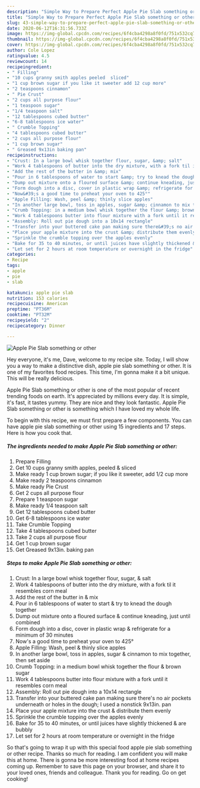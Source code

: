 ```yaml
---
description: "Simple Way to Prepare Perfect Apple Pie Slab something or other"
title: "Simple Way to Prepare Perfect Apple Pie Slab something or other"
slug: 43-simple-way-to-prepare-perfect-apple-pie-slab-something-or-other
date: 2020-06-12T16:31:56.733Z
image: https://img-global.cpcdn.com/recipes/6f4cba4298a8f0fd/751x532cq70/apple-pie-slab-something-or-other-recipe-main-photo.jpg
thumbnail: https://img-global.cpcdn.com/recipes/6f4cba4298a8f0fd/751x532cq70/apple-pie-slab-something-or-other-recipe-main-photo.jpg
cover: https://img-global.cpcdn.com/recipes/6f4cba4298a8f0fd/751x532cq70/apple-pie-slab-something-or-other-recipe-main-photo.jpg
author: Cole Lopez
ratingvalue: 4.5
reviewcount: 14
recipeingredient:
- " Filling"
- "10 cups granny smith apples peeled  sliced"
- "1 cup brown sugar if you like it sweeter add 12 cup more"
- "2 teaspoons cinnamon"
- " Pie Crust"
- "2 cups all purpose flour"
- "1 teaspoon sugar"
- "1/4 teaspoon salt"
- "12 tablespoons cubed butter"
- "6-8 tablespoons ice water"
- " Crumble Topping"
- "4 tablespoons cubed butter"
- "2 cups all purpose flour"
- "1 cup brown sugar"
- " Greased 9x13in baking pan"
recipeinstructions:
- "Crust: In a large bowl whisk together flour, sugar, &amp; salt"
- "Work 4 tablespoons of butter into the dry mixture, with a fork til it resembles corn meal"
- "Add the rest of the butter in &amp; mix"
- "Pour in 6 tablespoons of water to start &amp; try to knead the dough together"
- "Dump out mixture onto a floured surface &amp; continue kneading, just until combined"
- "Form dough into a disc, cover in plastic wrap &amp; refrigerate for a minimum of 30 minutes"
- "Now&#39;s a good time to preheat your oven to 425°"
- "Apple Filling: Wash, peel &amp; thinly slice apples"
- "In another large bowl, toss in apples, sugar &amp; cinnamon to mix together, then set aside"
- "Crumb Topping: in a medium bowl whisk together the flour &amp; brown sugar"
- "Work 4 tablespoons butter into flour mixture with a fork until it resembles corn meal"
- "Assembly: Roll out pie dough into a 10x14 rectangle"
- "Transfer into your buttered cake pan making sure there&#39;s no air pockets underneath or holes in the dough; I used a nonstick 9x13in. pan"
- "Place your apple mixture into the crust &amp; distribute them evenly"
- "Sprinkle the crumble topping over the apples evenly"
- "Bake for 35 to 40 minutes, or until juices have slightly thickened &amp; are bubbly"
- "Let set for 2 hours at room temperature or overnight in the fridge"
categories:
- Recipe
tags:
- apple
- pie
- slab

katakunci: apple pie slab 
nutrition: 153 calories
recipecuisine: American
preptime: "PT36M"
cooktime: "PT32M"
recipeyield: "2"
recipecategory: Dinner

---
```



![Apple Pie Slab something or other](https://img-global.cpcdn.com/recipes/6f4cba4298a8f0fd/751x532cq70/apple-pie-slab-something-or-other-recipe-main-photo.jpg)

Hey everyone, it's me, Dave, welcome to my recipe site. Today, I will show you a way to make a distinctive dish, apple pie slab something or other. It is one of my favorites food recipes. This time, I'm gonna make it a bit unique. This will be really delicious.

Apple Pie Slab something or other is one of the most popular of recent trending foods on earth. It's appreciated by millions every day. It is simple, it's fast, it tastes yummy. They are nice and they look fantastic. Apple Pie Slab something or other is something which I have loved my whole life.




To begin with this recipe, we must first prepare a few components. You can have apple pie slab something or other using 15 ingredients and 17 steps. Here is how you cook that.

<!--inarticleads1-->

##### The ingredients needed to make Apple Pie Slab something or other:

1. Prepare  Filling
1. Get 10 cups granny smith apples, peeled &amp; sliced
1. Make ready 1 cup brown sugar; if you like it sweeter, add 1/2 cup more
1. Make ready 2 teaspoons cinnamon
1. Make ready  Pie Crust
1. Get 2 cups all purpose flour
1. Prepare 1 teaspoon sugar
1. Make ready 1/4 teaspoon salt
1. Get 12 tablespoons cubed butter
1. Get 6-8 tablespoons ice water
1. Take  Crumble Topping
1. Take 4 tablespoons cubed butter
1. Take 2 cups all purpose flour
1. Get 1 cup brown sugar
1. Get  Greased 9x13in. baking pan




<!--inarticleads2-->

##### Steps to make Apple Pie Slab something or other:

1. Crust: In a large bowl whisk together flour, sugar, &amp; salt
1. Work 4 tablespoons of butter into the dry mixture, with a fork til it resembles corn meal
1. Add the rest of the butter in &amp; mix
1. Pour in 6 tablespoons of water to start &amp; try to knead the dough together
1. Dump out mixture onto a floured surface &amp; continue kneading, just until combined
1. Form dough into a disc, cover in plastic wrap &amp; refrigerate for a minimum of 30 minutes
1. Now&#39;s a good time to preheat your oven to 425°
1. Apple Filling: Wash, peel &amp; thinly slice apples
1. In another large bowl, toss in apples, sugar &amp; cinnamon to mix together, then set aside
1. Crumb Topping: in a medium bowl whisk together the flour &amp; brown sugar
1. Work 4 tablespoons butter into flour mixture with a fork until it resembles corn meal
1. Assembly: Roll out pie dough into a 10x14 rectangle
1. Transfer into your buttered cake pan making sure there&#39;s no air pockets underneath or holes in the dough; I used a nonstick 9x13in. pan
1. Place your apple mixture into the crust &amp; distribute them evenly
1. Sprinkle the crumble topping over the apples evenly
1. Bake for 35 to 40 minutes, or until juices have slightly thickened &amp; are bubbly
1. Let set for 2 hours at room temperature or overnight in the fridge




So that's going to wrap it up with this special food apple pie slab something or other recipe. Thanks so much for reading. I am confident you will make this at home. There is gonna be more interesting food at home recipes coming up. Remember to save this page on your browser, and share it to your loved ones, friends and colleague. Thank you for reading. Go on get cooking!
